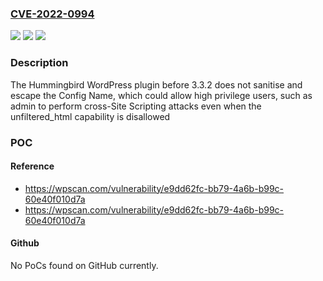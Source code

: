 ### [CVE-2022-0994](https://cve.mitre.org/cgi-bin/cvename.cgi?name=CVE-2022-0994)
![](https://img.shields.io/static/v1?label=Product&message=Hummingbird%20%E2%80%93%20Optimize%20Speed%2C%20Enable%20Cache%2C%20Minify%20CSS%20%26%20Defer%20Critical%20JS&color=blue)
![](https://img.shields.io/static/v1?label=Version&message=3.3.2%3C%203.3.2%20&color=brighgreen)
![](https://img.shields.io/static/v1?label=Vulnerability&message=CWE-79%20Cross-site%20Scripting%20(XSS)&color=brighgreen)

### Description

The Hummingbird WordPress plugin before 3.3.2 does not sanitise and escape the Config Name, which could allow high privilege users, such as admin to perform cross-Site Scripting attacks even when the unfiltered_html capability is disallowed

### POC

#### Reference
- https://wpscan.com/vulnerability/e9dd62fc-bb79-4a6b-b99c-60e40f010d7a
- https://wpscan.com/vulnerability/e9dd62fc-bb79-4a6b-b99c-60e40f010d7a

#### Github
No PoCs found on GitHub currently.

